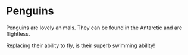# Penguins

Penguins are lovely animals. They can be found in the Antarctic and are flightless.

Replacing their ability to fly, is their superb swimming ability!
